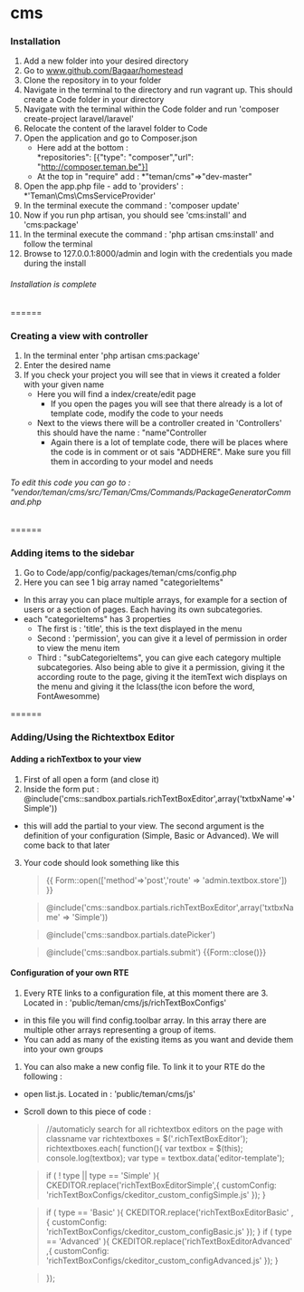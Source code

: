 cms
===

### Installation


  1. Add a new folder into your desired directory
  1. Go to www.github.com/Bagaar/homestead
  1. Clone the repository in to your folder
  1. Navigate in the terminal to the directory and run vagrant up. This should create a Code folder in your directory
  1. Navigate with the terminal within the Code folder and run 'composer create-project laravel/laravel'
  1. Relocate the content of the laravel folder to Code
  1. Open the application and go to Composer.json
     - Here add at the bottom :  
          *repositories": [{"type": "composer","url": "http://composer.teman.be"}]
     - At the top in "require" add : 
          *"teman/cms"=>"dev-master"
  8. Open the app.php file 
    - add to 'providers' : 
     *'Teman\Cms\CmsServiceProvider'
  9. In the terminal execute the command : 'composer update'
  10. Now if you run php artisan, you should see 'cms:install' and 'cms:package'
  11. In the terminal execute the command : 'php artisan cms:install' and follow the terminal 
  12. Browse to 127.0.0.1:8000/admin and login with the credentials you made during the install


###### Installation is complete
======

### Creating a view with controller

  1. In the terminal enter 'php artisan cms:package'
  1. Enter the desired name
  1. If you check your project you will see that in views it created a folder with your given name
      - Here you will find a index/create/edit page
         * If you open the pages you will see that there already is a lot of template code, modify the code to your needs
      - Next to the views there will be a controller created in 'Controllers' this should have the name : "name"Controller
         * Again there is a lot of template code, there will be places where the code is in comment or ot sais "ADDHERE". Make sure you fill them in according to your model and needs

###### To edit this code you can go to : "vendor/teman/cms/src/Teman/Cms/Commands/PackageGeneratorCommand.php
======


### Adding items to the sidebar
1. Go to Code/app/config/packages/teman/cms/config.php
2. Here you can see 1 big array named "categorieItems"
 - In this array you can place multiple arrays, for example for a section of users or a section of pages. Each having its own subcategories.
 - each "categorieItems" has 3 properties 
    * The first is : 'title', this is the text displayed in the menu
    * Second : 'permission', you can give it a level of permission in order to view the menu item
    * Third : "subCategorieItems", you can give each category multiple subcategories. Also being able to give it a permission, giving it the according route to the page, giving it the itemText wich displays on the menu and giving it the Iclass(the icon before the word, FontAwesomme)
    

====== 


### Adding/Using the Richtextbox Editor
#### Adding a richTextbox to your view 
1. First of all open a form (and close it)
2. Inside the form put : @include('cms::sandbox.partials.richTextBoxEditor',array('txtbxName'=>'Simple'))
  - this will add the partial to your view. The second argument is the definition of your configuration (Simple,        Basic or Advanced). We will come back to that later
3. Your code should look something like this
     > {{ Form::open(['method'=>'post','route' => 'admin.textbox.store']) }}

     >   @include('cms::sandbox.partials.richTextBoxEditor',array('txtbxName' => 'Simple'))

     >   @include('cms::sandbox.partials.datePicker')

     >   @include('cms::sandbox.partials.submit')
     >   {{Form::close()}}


#### Configuration of your own RTE
1. Every RTE links to a configuration file, at this moment there are 3. Located in : 'public/teman/cms/js/richTextBoxConfigs'
  - in this file you will find config.toolbar array. In this array there are multiple other arrays representing a   group of items.
  - You can add as many of the existing items as you want and devide them into your own groups
1. You can also make a new config file. To link it to your RTE do the following :
  - open list.js. Located in : 'public/teman/cms/js'
  - Scroll down to this piece of code :
      > //automaticly search for all richtextbox editors on the page with classname
         var richtextboxes = $('.richTextBoxEditor');
         richtextboxes.each( function(){
         var textbox = $(this);
         console.log(textbox);
         var type = textbox.data('editor-template');

      > if ( ! type || type == 'Simple' ){
            CKEDITOR.replace('richTextBoxEditorSimple',{
                customConfig: 'richTextBoxConfigs/ckeditor_custom_configSimple.js'
            });
         }

      >if ( type == 'Basic' ){
           CKEDITOR.replace('richTextBoxEditorBasic' ,{
                customConfig: 'richTextBoxConfigs/ckeditor_custom_configBasic.js'
            });
        }
      > if ( type == 'Advanced' ){
            CKEDITOR.replace('richTextBoxEditorAdvanced' ,{
                customConfig: 'richTextBoxConfigs/ckeditor_custom_configAdvanced.js'
            });
        }

       > });
       
       
       

    









